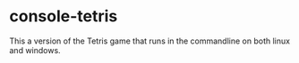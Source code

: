 # console-tetris
This a version of the Tetris game that runs in the commandline on both linux and windows.

